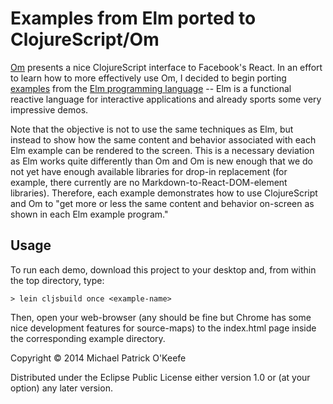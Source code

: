 # Examples from Elm ported to ClojureScript/Om

[Om](https://github.com/swannodette/om) presents a nice ClojureScript interface
to Facebook's React. In an effort to learn how to more effectively use Om, I
decided to begin porting [examples](http://elm-lang.org/Examples.elm) from the
[Elm programming language](http://elm-lang.org/) -- Elm is a functional reactive
language for interactive applications and already sports some very impressive
demos.

Note that the objective is not to use the same techniques as Elm, but instead
to show how the same content and behavior associated with each Elm example can
be rendered to the screen. This is a necessary deviation as Elm works quite
differently than Om and Om is new enough that we do not yet have enough
available libraries for drop-in replacement (for example, there currently are
no Markdown-to-React-DOM-element libraries). Therefore, each example
demonstrates how to use ClojureScript and Om to "get more or less the same
content and behavior on-screen as shown in each Elm example program."

## Usage

To run each demo, download this project to your desktop and, from within the top
directory, type:

    > lein cljsbuild once <example-name>

Then, open your web-browser (any should be fine but Chrome has some nice
development features for source-maps) to the index.html page inside the
corresponding example directory.

Copyright © 2014 Michael Patrick O'Keefe

Distributed under the Eclipse Public License either version 1.0 or (at
your option) any later version.
